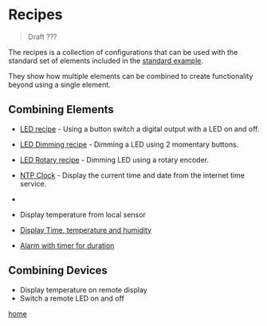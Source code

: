 # Recipes

> Draft ???

The recipes is a collection of configurations that can be used with the standard set of elements included in the [standard example](examples/standard).

They show how multiple elements can be combined to create functionality beyond using a single element.

## Combining Elements

* [LED recipe](/recipes/led.md) - Using a button switch a digital output with a LED on and off.
* [LED Dimming recipe](/recipes/led.md) - Dimming a LED using 2 momentary buttons.
* [LED Rotary recipe](/recipes/ledrotary.md) - Dimming LED using a rotary encoder.
* [NTP Clock](/recipes/ntpclock.md) - Display the current time and date from the internet time service.
* 
* Display temperature from local sensor

* [Display Time, temperature and humidity](/recipes/tempdisplay.md)

* [Alarm with timer for duration](/recipes/alarm.md)


## Combining Devices

* Display temperature on remote display 
* Switch a remote LED on and off


[home](index.md)

